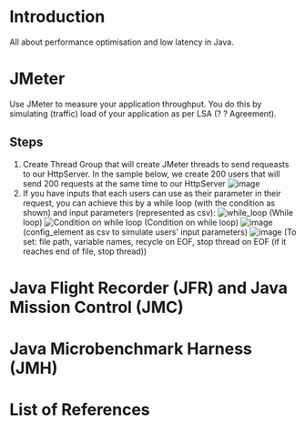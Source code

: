 # Introduction
All about performance optimisation and low latency in Java.

# JMeter
Use JMeter to measure your application throughput. You do this by simulating (traffic) load of your application as per LSA (? ? Agreement).


## Steps
1. Create Thread Group that will create JMeter threads to send requeasts to our HttpServer. In the sample below, we create 200 users that will send 200 requests at the same time to our HttpServer
   ![image](https://github.com/user-attachments/assets/605f1f4f-d805-435d-b93a-2e7101749a51)
2. If you have inputs that each users can use as their parameter in their request, you can achieve this by a while loop (with the condition as shown) and input parameters (represented as csv):
   ![while_loop](https://github.com/user-attachments/assets/e6f3b236-bc5e-4d12-a205-7aba25b98531)
   (While loop)
   ![Condition on while loop](https://github.com/user-attachments/assets/6cf5c46a-9bf6-494f-92ec-8a637b5cf02a)
   (Condition on while loop)
   ![image](https://github.com/user-attachments/assets/5bd62d40-07a8-4f1b-a194-825827dea2ea)
   (config_element as csv to simulate users' input parameters)
   ![image](https://github.com/user-attachments/assets/1b2d4611-5591-4d6f-992c-4caf924388fd)
   (To set: file path, variable names, recycle on EOF, stop thread on EOF (if it reaches end of file, stop thread))
   
  





# Java Flight Recorder (JFR) and Java Mission Control (JMC)

# Java Microbenchmark Harness (JMH)


# List of References
